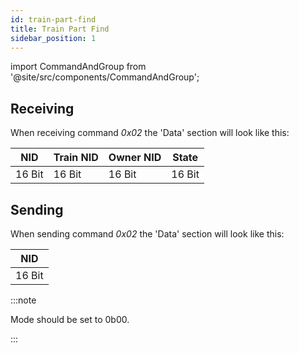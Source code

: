 ```yaml
---
id: train-part-find
title: Train Part Find
sidebar_position: 1
---
```


import CommandAndGroup from '@site/src/components/CommandAndGroup';

<CommandAndGroup group="05" command="02"/>

## Receiving

When receiving command _0x02_ the 'Data' section will look like this:

| NID    | Train NID | Owner NID | State  |
|--------|-----------|-----------|--------|
| 16 Bit | 16 Bit    | 16 Bit    | 16 Bit |


## Sending

When sending command _0x02_ the 'Data' section will look like this:

| NID    |
|--------|
| 16 Bit |


:::note

Mode should be set to 0b00.

:::
